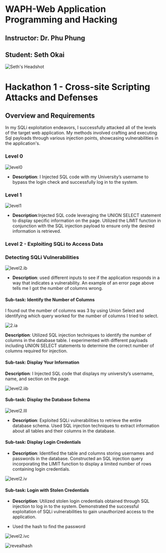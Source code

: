 # WAPH-Web Application Programming and Hacking

## Instructor: Dr. Phu Phung

## Student: Seth Okai

![Seth's Headshot](Images/headshot.jpg)

# Hackathon 1 - Cross-site Scripting Attacks and Defenses

## Overview and Requirements


In my SQLi exploitation endeavors, I successfully attacked all of the levels of the target web application. My methods involved crafting and executing Sql payloads through various injection points, showcasing vulnerabilities in the application's.
### Level 0

![level0](Images/level1.png)

- **Description**: I  Injected SQL code with my University’s username to bypass the login check and successfully log in to the system.

  
### Level 1

  ![level1](Images/level1.jpg)
  
- **Description**:Injected SQL code leveraging the UNION SELECT statement to display specific information on the page. Utilized the LIMIT function in conjunction with the SQL injection payload to ensure only the desired information is retrieved.
  


### Level 2 - Exploiting SQLi to Access Data

### Detecting SQLi Vulnerabilities

![level2.ib](Images/level2.1b.jpg)

- **Description**: used different inputs to see if the application responds in a way that indicates a vulnerability. An example of an error page above tells me I got the number of columns wrong.

#### Sub-task: Identify the Number of Columns

I found out the number of columns was 3 by using Union Select and identifying which query worked for the number of columns I tried to select.

![2.ia](Images/2.ia.jpg)


**Description**: Utilized SQL injection techniques to identify the number of columns in the database table. I experimented with different payloads including UNION SELECT statements to determine the correct number of columns required for injection.




#### Sub-task: Display Your Information

 
 **Description**: I Injected SQL code that displays my university’s username, name, and section on the page.
 
  ![level2.iib](Images/level2.ii.png)


#### Sub-task: Display the Database Schema


![level2.III](Images/level2.III.jpg)

- **Description**: Exploited SQLi vulnerabilities to retrieve the entire database schema. Used SQL injection techniques to extract information about all tables and their columns in the database.



#### Sub-task: Display Login Credentials

- **Description**: Identified the table and columns storing usernames and passwords in the database. Constructed an SQL injection query incorporating the LIMIT function to display a limited number of rows containing login credentials.
  
![level2.iv](Images/level2.iv.jpg)



#### Sub-task: Login with Stolen Credentials

- **Description**: Utilized stolen login credentials obtained through SQL injection to log in to the system. Demonstrated the successful exploitation of SQLi vulnerabilities to gain unauthorized access to the application.
  
- Used the hash to find the password
  
![level2.ivc](Images/level2.ivc.jpg)

![revealhash](Images/revealhash.jpg)


